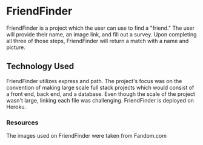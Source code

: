 # FriendFinder

FriendFinder is a project which the user can use to find a "friend." The user will provide their name, an image link, and fill out a survey. Upon completing all three of those steps, FriendFinder will return a match with a name and picture.

## Technology Used
FriendFinder utilizes express and path. The project's focus was on the convention of making large scale full stack projects which would consist of a front end, back end, and a database. Even though the scale of the project wasn't large, linking each file was challenging. FriendFinder is deployed on Heroku. 

### Resources

The images used on FriendFinder were taken from Fandom.com